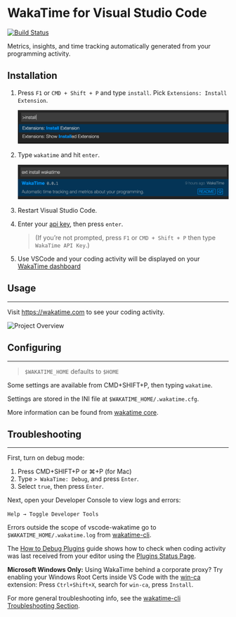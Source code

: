 # WakaTime for Visual Studio Code

[![Build Status](https://travis-ci.com/wakatime/vscode-wakatime.svg?branch=master)](https://travis-ci.com/wakatime/vscode-wakatime)

Metrics, insights, and time tracking automatically generated from your programming activity.

## Installation

1. Press `F1` or `CMD + Shift + P` and type `install`. Pick `Extensions: Install Extension`.

    ![type install](./images/type-install.png)
2. Type `wakatime` and hit `enter`.
  
    ![type wakatime](./images/type-wakatime.png)

3. Restart Visual Studio Code.

4. Enter your [api key](https://wakatime.com/settings?apikey=true), then press `enter`.

    > (If you’re not prompted, press `F1` or `CMD + Shift + P` then type `WakaTime API Key`.)

5. Use VSCode and your coding activity will be displayed on your [WakaTime dashboard](https://wakatime.com)

## Usage

------------

Visit https://wakatime.com to see your coding activity.

![Project Overview](./images/Screen-Shot-2016-03-21.png)

## Configuring

------------
> `$WAKATIME_HOME` defaults to `$HOME`

Some settings are available from CMD+SHIFT+P, then typing `wakatime`.

Settings are stored in the INI file at `$WAKATIME_HOME/.wakatime.cfg`.

More information can be found from [wakatime core](https://github.com/wakatime/wakatime#configuring).

## Troubleshooting

------------

First, turn on debug mode:

1. Press CMD+SHIFT+P or &#8984;+P (for Mac)
2. Type `> WakaTime: Debug`, and press `Enter`.
3. Select `true`, then press `Enter`.

Next, open your Developer Console to view logs and errors:

`Help → Toggle Developer Tools`

Errors outside the scope of vscode-wakatime go to `$WAKATIME_HOME/.wakatime.log` from [wakatime-cli][wakatime-cli-help].

The [How to Debug Plugins][how to debug] guide shows how to check when coding activity was last received from your editor using the [Plugins Status Page][plugins status page].

**Microsoft Windows Only:** Using WakaTime behind a corporate proxy? Try enabling your Windows Root Certs inside VS Code with the [win-ca][winca] extension:
Press `Ctrl+Shift+X`, search for `win-ca`, press `Install`.

For more general troubleshooting info, see the [wakatime-cli Troubleshooting Section][wakatime-cli-help].

[wakatime-cli-help]: https://github.com/wakatime/wakatime#troubleshooting
[how to debug]: https://wakatime.com/faq#debug-plugins
[plugins status page]: https://wakatime.com/plugin-status
[winca]: https://github.com/ukoloff/win-ca/tree/master/vscode
